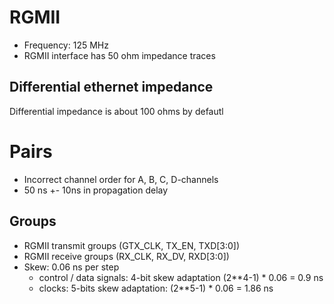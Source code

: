 # RGMII

- Frequency: 125 MHz
- RGMII interface has 50 ohm impedance traces


## Differential ethernet impedance
Differential impedance is about 100 ohms by defautl

# Pairs
- Incorrect channel order for A, B, C, D-channels
- 50 ns +- 10ns in propagation delay

## Groups
- RGMII transmit groups (GTX_CLK, TX_EN, TXD[3:0])
- RGMII receive groups (RX_CLK, RX_DV, RXD[3:0])
- Skew: 0.06 ns per step
	- control / data signals: 4-bit skew adaptation (2**4-1) * 0.06 = 0.9 ns
	- clocks: 5-bits skew adaptation: (2**5-1) * 0.06 = 1.86 ns

